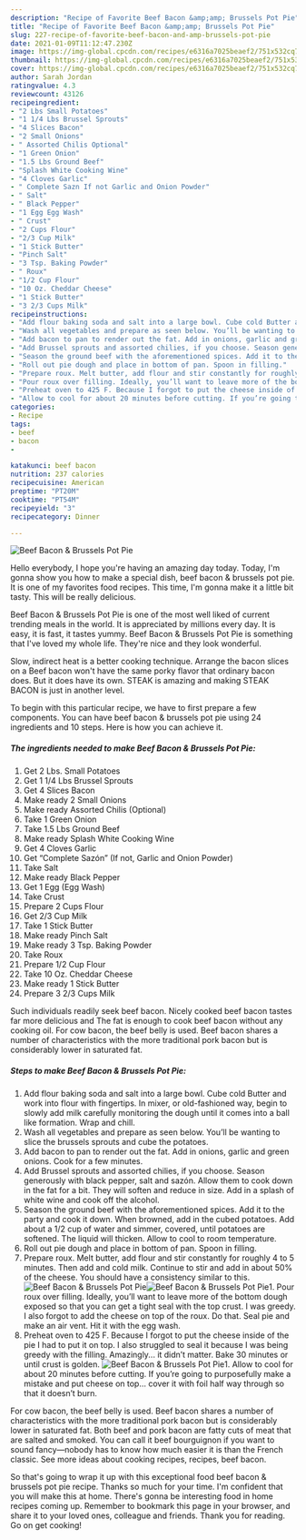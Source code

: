 ```yaml
---
description: "Recipe of Favorite Beef Bacon &amp;amp; Brussels Pot Pie"
title: "Recipe of Favorite Beef Bacon &amp;amp; Brussels Pot Pie"
slug: 227-recipe-of-favorite-beef-bacon-and-amp-brussels-pot-pie
date: 2021-01-09T11:12:47.230Z
image: https://img-global.cpcdn.com/recipes/e6316a7025beaef2/751x532cq70/beef-bacon-brussels-pot-pie-recipe-main-photo.jpg
thumbnail: https://img-global.cpcdn.com/recipes/e6316a7025beaef2/751x532cq70/beef-bacon-brussels-pot-pie-recipe-main-photo.jpg
cover: https://img-global.cpcdn.com/recipes/e6316a7025beaef2/751x532cq70/beef-bacon-brussels-pot-pie-recipe-main-photo.jpg
author: Sarah Jordan
ratingvalue: 4.3
reviewcount: 43126
recipeingredient:
- "2 Lbs Small Potatoes"
- "1 1/4 Lbs Brussel Sprouts"
- "4 Slices Bacon"
- "2 Small Onions"
- " Assorted Chilis Optional"
- "1 Green Onion"
- "1.5 Lbs Ground Beef"
- "Splash White Cooking Wine"
- "4 Cloves Garlic"
- " Complete Sazn If not Garlic and Onion Powder"
- " Salt"
- " Black Pepper"
- "1 Egg Egg Wash"
- " Crust"
- "2 Cups Flour"
- "2/3 Cup Milk"
- "1 Stick Butter"
- "Pinch Salt"
- "3 Tsp. Baking Powder"
- " Roux"
- "1/2 Cup Flour"
- "10 Oz. Cheddar Cheese"
- "1 Stick Butter"
- "3 2/3 Cups Milk"
recipeinstructions:
- "Add flour baking soda and salt into a large bowl. Cube cold Butter and work into flour with fingertips. In mixer, or old-fashioned way, begin to slowly add milk carefully monitoring the dough until it comes into a ball like formation. Wrap and chill."
- "Wash all vegetables and prepare as seen below. You’ll be wanting to slice the brussels sprouts and cube the potatoes."
- "Add bacon to pan to render out the fat. Add in onions, garlic and green onions. Cook for a few minutes."
- "Add Brussel sprouts and assorted chilies, if you choose. Season generously with black pepper, salt and sazón. Allow them to cook down in the fat for a bit. They will soften and reduce in size. Add in a splash of white wine and cook off the alcohol."
- "Season the ground beef with the aforementioned spices. Add it to the party and cook it down. When browned, add in the cubed potatoes. Add about a 1/2 cup of water and simmer, covered, until potatoes are softened. The liquid will thicken. Allow to cool to room temperature."
- "Roll out pie dough and place in bottom of pan. Spoon in filling."
- "Prepare roux. Melt butter, add flour and stir constantly for roughly 4 to 5 minutes. Then add and cold milk. Continue to stir and add in about 50% of the cheese. You should have a consistency similar to this."
- "Pour roux over filling. Ideally, you’ll want to leave more of the bottom dough exposed so that you can get a tight seal with the top crust. I was greedy. I also forgot to add the cheese on top of the roux. Do that. Seal pie and make an air vent. Hit it with the egg wash."
- "Preheat oven to 425 F. Because I forgot to put the cheese inside of the pie I had to put it on top. I also struggled to seal it because I was being greedy with the filling. Amazingly... it didn’t matter. Bake 30 minutes or until crust is golden."
- "Allow to cool for about 20 minutes before cutting. If you’re going to purposefully make a mistake and put cheese on top... cover it with foil half way through so that it doesn’t burn."
categories:
- Recipe
tags:
- beef
- bacon
- 

katakunci: beef bacon  
nutrition: 237 calories
recipecuisine: American
preptime: "PT20M"
cooktime: "PT54M"
recipeyield: "3"
recipecategory: Dinner

---
```



![Beef Bacon &amp; Brussels Pot Pie](https://img-global.cpcdn.com/recipes/e6316a7025beaef2/751x532cq70/beef-bacon-brussels-pot-pie-recipe-main-photo.jpg)

Hello everybody, I hope you're having an amazing day today. Today, I'm gonna show you how to make a special dish, beef bacon &amp; brussels pot pie. It is one of my favorites food recipes. This time, I'm gonna make it a little bit tasty. This will be really delicious.

Beef Bacon &amp; Brussels Pot Pie is one of the most well liked of current trending meals in the world. It is appreciated by millions every day. It is easy, it is fast, it tastes yummy. Beef Bacon &amp; Brussels Pot Pie is something that I've loved my whole life. They're nice and they look wonderful.

Slow, indirect heat is a better cooking technique. Arrange the bacon slices on a Beef bacon won&#39;t have the same porky flavor that ordinary bacon does. But it does have its own. STEAK is amazing and making STEAK BACON is just in another level.


To begin with this particular recipe, we have to first prepare a few components. You can have beef bacon &amp; brussels pot pie using 24 ingredients and 10 steps. Here is how you can achieve it.

<!--inarticleads1-->

##### The ingredients needed to make Beef Bacon &amp; Brussels Pot Pie:

1. Get 2 Lbs. Small Potatoes
1. Get 1 1/4 Lbs Brussel Sprouts
1. Get 4 Slices Bacon
1. Make ready 2 Small Onions
1. Make ready  Assorted Chilis (Optional)
1. Take 1 Green Onion
1. Take 1.5 Lbs Ground Beef
1. Make ready Splash White Cooking Wine
1. Get 4 Cloves Garlic
1. Get  “Complete Sazón” (If not, Garlic and Onion Powder)
1. Take  Salt
1. Make ready  Black Pepper
1. Get 1 Egg (Egg Wash)
1. Take  Crust
1. Prepare 2 Cups Flour
1. Get 2/3 Cup Milk
1. Take 1 Stick Butter
1. Make ready Pinch Salt
1. Make ready 3 Tsp. Baking Powder
1. Take  Roux
1. Prepare 1/2 Cup Flour
1. Take 10 Oz. Cheddar Cheese
1. Make ready 1 Stick Butter
1. Prepare 3 2/3 Cups Milk


Such individuals readily seek beef bacon. Nicely cooked beef bacon tastes far more delicious and The fat is enough to cook beef bacon without any cooking oil. For cow bacon, the beef belly is used. Beef bacon shares a number of characteristics with the more traditional pork bacon but is considerably lower in saturated fat. 

<!--inarticleads2-->

##### Steps to make Beef Bacon &amp; Brussels Pot Pie:

1. Add flour baking soda and salt into a large bowl. Cube cold Butter and work into flour with fingertips. In mixer, or old-fashioned way, begin to slowly add milk carefully monitoring the dough until it comes into a ball like formation. Wrap and chill.
1. Wash all vegetables and prepare as seen below. You’ll be wanting to slice the brussels sprouts and cube the potatoes.
1. Add bacon to pan to render out the fat. Add in onions, garlic and green onions. Cook for a few minutes.
1. Add Brussel sprouts and assorted chilies, if you choose. Season generously with black pepper, salt and sazón. Allow them to cook down in the fat for a bit. They will soften and reduce in size. Add in a splash of white wine and cook off the alcohol.
1. Season the ground beef with the aforementioned spices. Add it to the party and cook it down. When browned, add in the cubed potatoes. Add about a 1/2 cup of water and simmer, covered, until potatoes are softened. The liquid will thicken. Allow to cool to room temperature.
1. Roll out pie dough and place in bottom of pan. Spoon in filling.
1. Prepare roux. Melt butter, add flour and stir constantly for roughly 4 to 5 minutes. Then add and cold milk. Continue to stir and add in about 50% of the cheese. You should have a consistency similar to this.
<img src="//assets-global.cpcdn.com/assets/icons/button_play-2c75c40dde080a61004c1f40b05d8f140eaff45d7e9e6481dc71c63d2e7c4909.png" alt="Beef Bacon &amp; Brussels Pot Pie"><img src="//assets-global.cpcdn.com/assets/icons/button_play-2c75c40dde080a61004c1f40b05d8f140eaff45d7e9e6481dc71c63d2e7c4909.png" alt="Beef Bacon &amp; Brussels Pot Pie">1. Pour roux over filling. Ideally, you’ll want to leave more of the bottom dough exposed so that you can get a tight seal with the top crust. I was greedy. I also forgot to add the cheese on top of the roux. Do that. Seal pie and make an air vent. Hit it with the egg wash.
1. Preheat oven to 425 F. Because I forgot to put the cheese inside of the pie I had to put it on top. I also struggled to seal it because I was being greedy with the filling. Amazingly... it didn’t matter. Bake 30 minutes or until crust is golden.
<img src="//assets-global.cpcdn.com/assets/icons/button_play-2c75c40dde080a61004c1f40b05d8f140eaff45d7e9e6481dc71c63d2e7c4909.png" alt="Beef Bacon &amp; Brussels Pot Pie">1. Allow to cool for about 20 minutes before cutting. If you’re going to purposefully make a mistake and put cheese on top... cover it with foil half way through so that it doesn’t burn.


For cow bacon, the beef belly is used. Beef bacon shares a number of characteristics with the more traditional pork bacon but is considerably lower in saturated fat. Both beef and pork bacon are fatty cuts of meat that are salted and smoked. You can call it beef bourguignon if you want to sound fancy—nobody has to know how much easier it is than the French classic. See more ideas about cooking recipes, recipes, beef bacon. 

So that's going to wrap it up with this exceptional food beef bacon &amp; brussels pot pie recipe. Thanks so much for your time. I'm confident that you will make this at home. There's gonna be interesting food in home recipes coming up. Remember to bookmark this page in your browser, and share it to your loved ones, colleague and friends. Thank you for reading. Go on get cooking!
